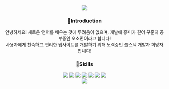 
<div align=center>

<img src="https://capsule-render.vercel.app/api?type=waving&color=auto&height=300&section=header&text=o-dim's%github&fontSize=60" />

### 🔭Introduction
    
안녕하세요! 새로운 언어를 배우는 것에 두려움이 없으며, 개발에 흥미가 깊어 꾸준히 공부중인 오소민이라고 합니다!
<br>
사용자에게 친숙하고 편리한 웹사이트를 개발하기 위해 노력중인 풀스택 개발자 희망자입니다!

    
### 🌿Skills
<img src="https://img.shields.io/badge/Python-3776AB?style=flat&logo=Python&logoColor=white"/>
<img src="https://img.shields.io/badge/HTML5-E34F26?style=flat&logo=HTML5&logoColor=white"/>
<img src="https://img.shields.io/badge/CSS3-1572B6?style=flat&logo=CSS3&logoColor=white"/>
<img src="https://img.shields.io/badge/JavaScript-F7DF1E?style=flat&logo=JavaScript&logoColor=white"/>
<img src="https://img.shields.io/badge/MySQL-4479A1?style=flat&logo=MySQL&logoColor=white"/>
<img src="https://img.shields.io/badge/JAVA-000000?style=for-the-badge&logo=IntelliJ%20IDEA&logoColor=white">
<img src="https://img.shields.io/badge/SpringBoot-6DB33F?style=flat&logo=SpringBoot&logoColor=white"/>



<br>
<img src="https://github-readme-stats.vercel.app/api/top-langs/?username=o-dim&layout=compact" />

</div>
